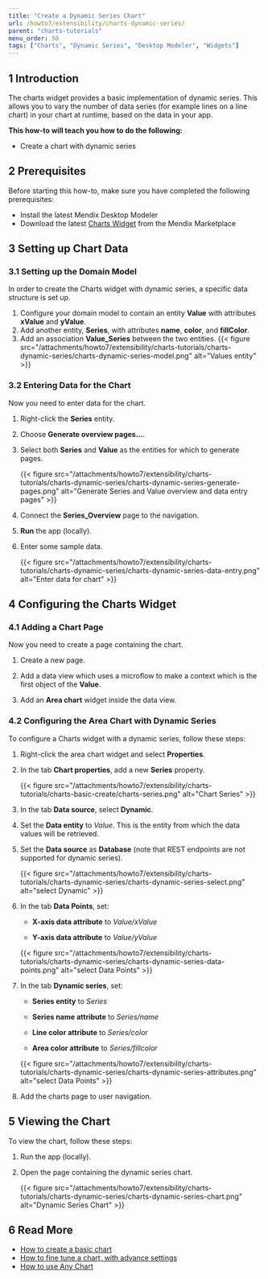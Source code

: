 ```yaml
---
title: "Create a Dynamic Series Chart"
url: /howto7/extensibility/charts-dynamic-series/
parent: "charts-tutorials"
menu_order: 50
tags: ["Charts", "Dynamic Series", "Desktop Modeler", "Widgets"]
---
```


## 1 Introduction

The charts widget provides a basic implementation of dynamic series. This allows you to vary the number of data series (for example lines on a line chart) in your chart at runtime, based on the data in your app.

**This how-to will teach you how to do the following:**

* Create a chart with dynamic series

## 2 Prerequisites

Before starting this how-to, make sure you have completed the following prerequisites:

* Install the latest Mendix Desktop Modeler
* Download the latest [Charts Widget](/appstore/widgets/charts/) from the Mendix Marketplace

## 3 Setting up Chart Data

### 3.1 Setting up the Domain Model

In order to create the Charts widget with dynamic series, a specific data structure is set up.

1. Configure your domain model to contain an entity **Value** with attributes **xValue** and **yValue**.
1. Add another entity, **Series**, with attributes **name**, **color**, and **fillColor**.
1. Add an association **Value_Series** between the two entities.
    {{< figure src="/attachments/howto7/extensibility/charts-tutorials/charts-dynamic-series/charts-dynamic-series-model.png" alt="Values entity" >}}

### 3.2 Entering Data for the Chart

Now you need to enter data for the chart.

1. Right-click the **Series** entity.

2. Choose **Generate overview pages...**.

3. Select both **Series** and **Value** as the entities for which to generate pages.

    {{< figure src="/attachments/howto7/extensibility/charts-tutorials/charts-dynamic-series/charts-dynamic-series-generate-pages.png" alt="Generate Series and Value overview and data entry pages" >}}

4. Connect the **Series_Overview** page to the navigation.

5. **Run** the app (locally).

6. Enter some sample data.

    {{< figure src="/attachments/howto7/extensibility/charts-tutorials/charts-dynamic-series/charts-dynamic-series-data-entry.png" alt="Enter data for chart" >}}

## 4 Configuring the Charts Widget

### 4.1 Adding a Chart Page

Now you need to create a page containing the chart.

1. Create a new page.

2. Add a data view which uses a microflow to make a context which is the first object of the **Value**.

3. Add an **Area chart** widget inside the data view.

### 4.2 Configuring the Area Chart with Dynamic Series

To configure a Charts widget with a dynamic series, follow these steps:

1. Right-click the area chart widget and select **Properties**.

1. In the tab **Chart properties**, add a new **Series** property.

    {{< figure src="/attachments/howto7/extensibility/charts-tutorials/charts-basic-create/charts-series.png" alt="Chart Series" >}}

1. In the tab **Data source**, select **Dynamic**.
    
1. Set the **Data entity** to *Value*. This is the entity from which the data values will be retrieved.

1. Set the **Data source** as **Database** (note that REST endpoints are not supported for dynamic series).

    {{< figure src="/attachments/howto7/extensibility/charts-tutorials/charts-dynamic-series/charts-dynamic-series-select.png" alt="select Dynamic" >}}

1. In the tab **Data Points**, set:

    * **X-axis data attribute** to *Value/xValue*

    * **Y-axis data attribute** to *Value/yValue*

    {{< figure src="/attachments/howto7/extensibility/charts-tutorials/charts-dynamic-series/charts-dynamic-series-data-points.png" alt="select Data Points" >}}


1. In the tab **Dynamic series**, set: 

    * **Series entity** to *Series*

    * **Series name attribute** to *Series/name*
    
    * **Line color attribute** to *Series/color*

    * **Area color attribute** to *Series/fillcolor*

    {{< figure src="/attachments/howto7/extensibility/charts-tutorials/charts-dynamic-series/charts-dynamic-series-attributes.png" alt="select Data Points" >}}

1. Add the charts page to user navigation.

## 5 Viewing the Chart

To view the chart, follow these steps:

1. Run the app (locally).

1. Open the page containing the dynamic series chart.

    {{< figure src="/attachments/howto7/extensibility/charts-tutorials/charts-dynamic-series/charts-dynamic-series-chart.png" alt="Dynamic Series Chart" >}}

## 6 Read More

* [How to create a basic chart](/howto7/extensibility/charts-basic-create/)
* [How to fine tune a chart, with advance settings](/howto7/extensibility/charts-advanced-tuning/)
* [How to use Any Chart](/howto7/extensibility/charts-any-usage/)

